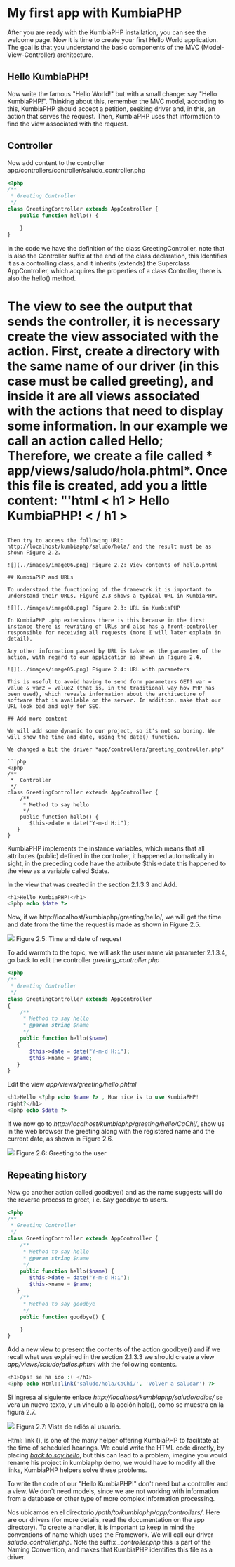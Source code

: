 # My first app with KumbiaPHP

After you are ready with the KumbiaPHP installation, you can see the welcome page. Now it is time to create your first Hello World application. The goal is that you understand the basic components of the MVC (Model-View-Controller) architecture.

## Hello KumbiaPHP!

Now write the famous "Hello World!" but with a small change: say "Hello KumbiaPHP!". Thinking about this, remember the MVC model, according to this, KumbiaPHP should accept a petition, seeking driver and, in this, an action that serves the request. Then, KumbiaPHP uses that information to find the view associated with the request.

## Controller

Now add content to the controller app/controllers/controller/saludo_controller.php

```php
<?php
/** 
 * Greeting Controller
 */
class GreetingController extends AppController {
    public function hello() {

    }
}
 ```

In the code we have the definition of the class GreetingController, note that
Is also the Controller suffix at the end of the class declaration, this
Identifies it as a controlling class, and it inherits (extends) the
Superclass AppController, which acquires the properties of a class
Controller, there is also the hello() method.

# The view to see the output that sends the controller, it is necessary create the view associated with the action. First, create a directory with the same name of our driver (in this case must be called greeting), and inside it are all views associated with the actions that need to display some information. In our example we call an action called Hello; Therefore, we create a file called * app/views/saludo/hola.phtml*. Once this file is created, add you a little content: "'html < h1 > Hello KumbiaPHP! < / h1 >
```

Then try to access the following URL: http://localhost/kumbiaphp/saludo/hola/ and the result must be as shown Figure 2.2.

![](../images/image06.png) Figure 2.2: View contents of hello.phtml

## KumbiaPHP and URLs

To understand the functioning of the framework it is important to understand their URLs, Figure 2.3 shows a typical URL in KumbiaPHP.

![](../images/image08.png) Figure 2.3: URL in KumbiaPHP

In KumbiaPHP .php extensions there is this because in the first instance there is rewriting of URLs and also has a front-controller responsible for receiving all requests (more I will later explain in detail).

Any other information passed by URL is taken as the parameter of the action, with regard to our application as shown in Figure 2.4.

![](../images/image05.png) Figure 2.4: URL with parameters

This is useful to avoid having to send form parameters GET? var = value & var2 = value2 (that is, in the traditional way how PHP has been used), which reveals information about the architecture of software that is available on the server. In addition, make that our URL look bad and ugly for SEO.

## Add more content

We will add some dynamic to our project, so it's not so boring. We will show the time and date, using the date() function.

We changed a bit the driver *app/controllers/greeting_controller.php*

```php
<?php
/**
 *  Controller
 */ 
class GreetingController extends AppController {
    /** 
     * Method to say hello
     */
    public function hello() { 
       $this->date = date("Y-m-d H:i");
   }
}
```

KumbiaPHP implements the instance variables, which means that all attributes (public) defined in the controller, it happened automatically in sight, in the preceding code have the attribute $this->date this happened to the view as a variable called $date.

In the view that was created in the section 2.1.3.3 and Add.

```php
<h1>Hello KumbiaPHP!</h1>
<?php echo $date ?>
```

Now, if we http://localhost/kumbiaphp/greeting/hello/, we will get the time and date from the time the request is made as shown in Figure 2.5.

![](../images/image02.png) Figure 2.5: Time and date of request

To add warmth to the topic, we will ask the user name via parameter 2.1.3.4, go back to edit the controller *greeting_controller.php*

```php
<?php
/** 
 * Greeting Controller
 */ 
class GreetingController extends AppController
{
    /** 
     * Method to say hello
     * @param string $name
     */ 
    public function hello($name)
   {
       $this->date = date("Y-m-d H:i");
       $this->name = $name;
   }
}
```

Edit the view *app/views/greeting/hello.phtml*

```php
<h1>Hello <?php echo $name ?> , How nice is to use KumbiaPHP!
right?</h1>
<?php echo $date ?> 
```

If we now go to *http://localhost/kumbiaphp/greeting/hello/CaChi/*, show us in the web browser the greeting along with the registered name and the current date, as shown in Figure 2.6.

![](../images/image09.png) Figure 2.6: Greeting to the user

## Repeating history

Now go another action called goodbye() and as the name suggests will do the reverse process to greet, i.e. Say goodbye to users.

```php
<?php
/** 
 * Greeting Controller
 */ 
class GreetingController extends AppController {
    /** 
     * Method to say hello
     * @param string $name
     */ 
    public function hello($name) {
       $this->date = date("Y-m-d H:i");
       $this->name = $name;
   }
    /** 
     * Method to say goodbye
     */ 
    public function goodbye() {

    }
}
```

Add a new view to present the contents of the action goodbye() and if we recall what was explained in the section 2.1.3.3 we should create a view *app/views/saludo/adios.phtml* with the following contents.

```php
<h1>Ops! se ha ido :( </h1>
<?php echo Html::link('saludo/hola/CaChi/', 'Volver a saludar') ?>
```

Si ingresa al siguiente enlace *http://localhost/kumbiaphp/saludo/adios/* se vera un nuevo texto, y un vinculo a la acción hola(), como se muestra en la figura 2.7.

![](../images/image04.png) Figura 2.7: Vista de adiós al usuario.

Html: link (), is one of the many helper offering KumbiaPHP to facilitate at the time of scheduled hearings. We could write the HTML code directly, by placing *[back to say hello](kumbiaphp/saludo/hola/CaChi/)*, but this can lead to a problem, imagine you would rename his project in kumbiaphp demo, we would have to modify all the links, KumbiaPHP helpers solve these problems.

To write the code of our "Hello KumbiaPHP!" don't need but a controller and a view. We don't need models, since we are not working with information from a database or other type of more complex information processing.

Nos ubicamos en el directorio */path/to/kumbiaphp/app/controllers/*. Here are our drivers (for more details, read the documentation on the app directory). To create a handler, it is important to keep in mind the conventions of name which uses the Framework. We will call our driver *saludo_controller.php*. Note the suffix *_controller.php* this is part of the Naming Convention, and makes that KumbiaPHP identifies this file as a driver.